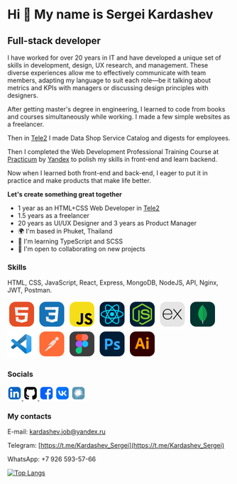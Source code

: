 # Hi 👋 My name is Sergei Kardashev

## Full-stack developer

I have worked for over 20 years in IT and have developed a unique set of skills in development, design, UX research, and management. These diverse experiences allow me to effectively communicate with team members, adapting my language to suit each role—be it talking about metrics and KPIs with managers or discussing design principles with designers.

After getting master's degree in engineering, I learned to code from books and courses simultaneously while working. I made a few simple websites as a freelancer.

Then in [Tele2](https://www.tele2.com/) I made Data Shop Service Catalog and digests for employees. 

Then I completed the Web Development Professional Training Course at [Practicum](https://practicum.yandex.ru/) by [Yandex](https://yandex.eu/) to polish my skills in front-end and learn backend. 

Now when I learned both front-end and back-end, I eager to put it in practice and make products that make life better. 

**Let's create something great together**

- 1 year as an HTML+CSS Web Developer in [Tele2](https://www.tele2.com/) 
- 1.5 years as a freelancer
- 20 years as UI/UX Designer and 3 years as Product Manager
- 🌍 I'm based in Phuket, Thailand
- 🧠 I'm learning TypeScript and SCSS
- 🤝 I'm open to collaborating on new projects


### Skills
HTML, CSS, JavaScript, React, Express, MongoDB, NodeJS, API, Nginx, JWT, Postman.

![HTML](./images/html.svg "HTML") ![CSS](./images/css.svg "CSS") ![JS](./images/js.svg "JS") ![React](./images/react.svg "React") ![Node.js](./images/nodejs.svg "Node.js") ![Express](./images/express.svg "Express") ![MongoDB](./images/mongodb.svg "MongoDB") ![VS Code](./images/vscode.svg "VS Code") ![Postman](./images/postman.svg "Postman") ![Figma](./images/figma.svg "Figma") ![Photoshop](./images/ps.svg "Photoshop") ![Illustrator](./images/ai.svg "Illustrator") 


### Socials
<p align="left">

<a href="https://www.linkedin.com/in/sergey-kardashev-b769511a3" target="_blank" rel="noreferrer"> <img src="./images/linkedin.svg" width="32" height="32"/> </a> 
<a href="https://www.github.com/SergeyKardashev" target="_blank" rel="noreferrer"> <img src="./images/github.svg" width="32" height="32"/> </a> 
<a href="https://www.facebook.com/kardashev.sergey" target="_blank" rel="noreferrer"><img src="./images/fb.svg" width="32" height="32"/></a>
<a href="http://www.vk.com/sergei_kardashev" target="_blank" rel="noreferrer"><img src="./images/vk.svg" width="32" height="32"/></a>
<a href="https://www.habr.com/ru/users/Sergey_Kardashev/publications/articles/" target="_blank" rel="noreferrer"><img src="./images/habr.svg" width="32" height="32"/></a>
</p>

### My contacts
<!-- md -->
E-mail: [kardashev.job@yandex.ru](mailto:kardashev.job@yandex.ru)
<!-- html
<p>E-mail: <a href="mailto:kardashev.job@yandex.ru">kardashev.job@yandex.ru</a></p>
-->
Telegram: [https://t.me/Kardashev_Sergei](https://t.me/Kardashev_Sergei)

WhatsApp: +7 926 593-57-66


<!---Для компактной версии-->
[![Top Langs](https://github-readme-stats.vercel.app/api/top-langs/?username=anuraghazra&layout=compact)](https://github.com/anuraghazra/github-readme-stats)
